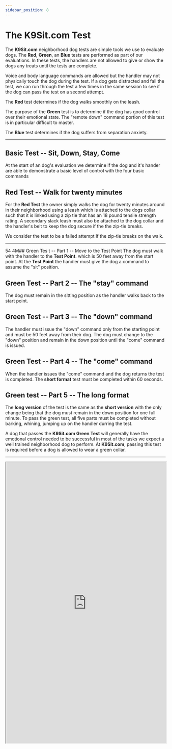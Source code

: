 ```yaml
---
sidebar_position: 8
---
```

# The K9Sit.com Test
The **K9Sit.com** neighborhood dog tests are simple tools we use to evaluate
dogs. The **Red**, **Green**, an **Blue** tests are performed as part of our
evaluations. In these tests, the handlers are not allowed to give or show the
dogs any treats until the tests are complete.

Voice and body language commands are allowed but the handler may not physically
touch the dog during the test. If a dog gets distracted and fail the test, we
can run through the test a few times in the same session to see if the dog can
pass the test on a second attempt.

The **Red** test determines if the dog walks smoothly on the leash.

The purpose of the **Green** test is to determine if the dog has good control
over their emotional state. The "remote down" command portion of this test is
in particular difficult to master.

The **Blue** test determines if the dog suffers from separation anxiety.

<hr />

## Basic Test -- Sit, Down, Stay, Come
At the start of an dog's evaluation we determine if the dog and it's hander
are able to demonstrate a basic level of control with the four basic commands

## Red Test -- Walk for twenty minutes
For the **Red Test** the owner simply walks the dog for twenty minutes around
in their neighborhood using a leash which is attached to the dogs collar such
that it is linked using a zip tie that has an 18 pound tensile strength rating.
A secondary slack leash must also be attached to the dog collar and the
handler's belt to keep the dog secure if the the zip-tie breaks.

We consider the test to be a failed attempt If the zip-tie breaks on the walk.

<hr />

54 4M## Green Tes t -- Part 1 -- Move to the Test Point
The dog must walk with the handler to the **Test Point**. which is 50 feet away
from the start point. At the **Test Point** the handler must give the dog a
command to assume the "sit" position.

## Green Test -- Part 2 -- The "stay" command
The dog must remain in the sitting position as the handler walks back to the
start point.

## Green Test -- Part 3 -- The "down" command
The handler must issue the "down" command only from the starting point and must
be 50 feet away from their dog. The dog must change to the "down" position and
remain in the down position until the "come" command is issued.

## Green Test -- Part 4 -- The "come" command
When the handler issues the "come" command and the dog returns the test is
completed. The **short format** test must be completed within 60 seconds.

## Green test -- Part 5 -- The long format
The **long version** of the test is the same as the **short version** with the
only change being that the dog must remain in the down position for one full
minute. To pass the green test, all five parts must be completed without
barking, whining, jumping up on the handler durring the test.

A dog that passes the **K9Sit.com Green Test** will generally have the
emotional control needed to be successful in most of the tasks we expect a well
trained neighborhood dog to perform. At **K9Sit.com**, passing this test is
required before a dog is allowed to wear a green collar.

<hr/>

<iframe
allowfullscreen 
height="881"
src="https://www.youtube.com/embed/6OcUVazF-4M"
title="The Green Test"
width="100%"
/>
